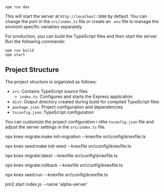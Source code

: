 ```
npm run dev
```

This will start the server at `http://localhost:3000` by default. You can change the port in the `src/index.ts` file or create an `.env` file to manage the environt-specific variables separately.

For production, you can build the TypeScript files and then start the server. Run the following commands:

```
npm run build
npm start
```

## Project Structure

The project structure is organized as follows:

- `src`: Contains TypeScript source files
    - `index.ts`: Configures and starts the Express application
- `dist`: Output directory created during build for compiled TypeScript files
- `package.json`: Project configuration and dependencies
- `tsconfig.json`: TypeScript configuration

You can customize the project configuration i nthe `tsconfig.json` file and adjust the server settings in the `src/index.ts` file.

<!-- knex commands -->

<!-- create migration-->
npx knex migrate:make init-migration --knexfile src\config\knexfile.ts
<!-- create seed -->
npx knex seed:make init-seed --knexfile src\config\knexfile.ts

<!-- run latest migration up -->
npx knex migrate:latest --knexfile src\config\knexfile.ts

<!-- rollback migration -->
npx knex migrate:rollback --knexfile src\config\knexfile.ts

<!-- run seed -->
npx knex seed:run --knexfile src\config\knexfile.ts

<!-- pm2 start process -->
pm2 start index.js --name 'alpha-server'
